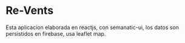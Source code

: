 # Re-Vents

Esta aplicacion elaborada en reactjs, con semanatic-ui, los datos son persistidos en firebase, usa leaflet map.
